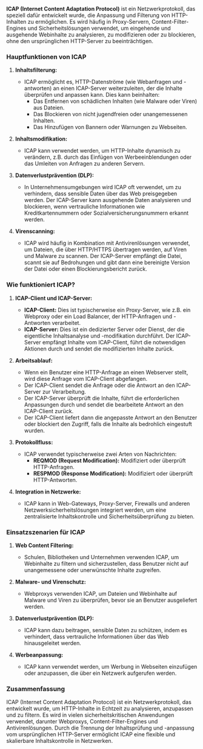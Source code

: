 **ICAP (Internet Content Adaptation Protocol)** ist ein Netzwerkprotokoll, das speziell dafür entwickelt wurde, die Anpassung und Filterung von HTTP-Inhalten zu ermöglichen. Es wird häufig in Proxy-Servern, Content-Filter-Engines und Sicherheitslösungen verwendet, um eingehende und ausgehende Webinhalte zu analysieren, zu modifizieren oder zu blockieren, ohne den ursprünglichen HTTP-Server zu beeinträchtigen.

### **Hauptfunktionen von ICAP**

1. **Inhaltsfilterung:**
   - ICAP ermöglicht es, HTTP-Datenströme (wie Webanfragen und -antworten) an einen ICAP-Server weiterzuleiten, der die Inhalte überprüfen und anpassen kann. Dies kann beinhalten:
     - Das Entfernen von schädlichen Inhalten (wie Malware oder Viren) aus Dateien.
     - Das Blockieren von nicht jugendfreien oder unangemessenen Inhalten.
     - Das Hinzufügen von Bannern oder Warnungen zu Webseiten.

2. **Inhaltsmodifikation:**
   - ICAP kann verwendet werden, um HTTP-Inhalte dynamisch zu verändern, z.B. durch das Einfügen von Werbeeinblendungen oder das Umleiten von Anfragen zu anderen Servern.

3. **Datenverlustprävention (DLP):**
   - In Unternehmensumgebungen wird ICAP oft verwendet, um zu verhindern, dass sensible Daten über das Web preisgegeben werden. Der ICAP-Server kann ausgehende Daten analysieren und blockieren, wenn vertrauliche Informationen wie Kreditkartennummern oder Sozialversicherungsnummern erkannt werden.

4. **Virenscanning:**
   - ICAP wird häufig in Kombination mit Antivirenlösungen verwendet, um Dateien, die über HTTP/HTTPS übertragen werden, auf Viren und Malware zu scannen. Der ICAP-Server empfängt die Datei, scannt sie auf Bedrohungen und gibt dann eine bereinigte Version der Datei oder einen Blockierungsbericht zurück.

### **Wie funktioniert ICAP?**

1. **ICAP-Client und ICAP-Server:**
   - **ICAP-Client:** Dies ist typischerweise ein Proxy-Server, wie z.B. ein Webproxy oder ein Load Balancer, der HTTP-Anfragen und -Antworten verarbeitet.
   - **ICAP-Server:** Dies ist ein dedizierter Server oder Dienst, der die eigentliche Inhaltsanalyse und -modifikation durchführt. Der ICAP-Server empfängt Inhalte vom ICAP-Client, führt die notwendigen Aktionen durch und sendet die modifizierten Inhalte zurück.

2. **Arbeitsablauf:**
   - Wenn ein Benutzer eine HTTP-Anfrage an einen Webserver stellt, wird diese Anfrage vom ICAP-Client abgefangen.
   - Der ICAP-Client sendet die Anfrage oder die Antwort an den ICAP-Server zur Verarbeitung.
   - Der ICAP-Server überprüft die Inhalte, führt die erforderlichen Anpassungen durch und sendet die bearbeitete Antwort an den ICAP-Client zurück.
   - Der ICAP-Client liefert dann die angepasste Antwort an den Benutzer oder blockiert den Zugriff, falls die Inhalte als bedrohlich eingestuft wurden.

3. **Protokollfluss:**
   - ICAP verwendet typischerweise zwei Arten von Nachrichten:
     - **REQMOD (Request Modification):** Modifiziert oder überprüft HTTP-Anfragen.
     - **RESPMOD (Response Modification):** Modifiziert oder überprüft HTTP-Antworten.

4. **Integration in Netzwerke:**
   - ICAP kann in Web-Gateways, Proxy-Server, Firewalls und anderen Netzwerksicherheitslösungen integriert werden, um eine zentralisierte Inhaltskontrolle und Sicherheitsüberprüfung zu bieten.

### **Einsatzszenarien für ICAP**

1. **Web Content Filtering:**
   - Schulen, Bibliotheken und Unternehmen verwenden ICAP, um Webinhalte zu filtern und sicherzustellen, dass Benutzer nicht auf unangemessene oder unerwünschte Inhalte zugreifen.

2. **Malware- und Virenschutz:**
   - Webproxys verwenden ICAP, um Dateien und Webinhalte auf Malware und Viren zu überprüfen, bevor sie an Benutzer ausgeliefert werden.

3. **Datenverlustprävention (DLP):**
   - ICAP kann dazu beitragen, sensible Daten zu schützen, indem es verhindert, dass vertrauliche Informationen über das Web hinausgeleitet werden.

4. **Werbeanpassung:**
   - ICAP kann verwendet werden, um Werbung in Webseiten einzufügen oder anzupassen, die über ein Netzwerk aufgerufen werden.

### **Zusammenfassung**

ICAP (Internet Content Adaptation Protocol) ist ein Netzwerkprotokoll, das entwickelt wurde, um HTTP-Inhalte in Echtzeit zu analysieren, anzupassen und zu filtern. Es wird in vielen sicherheitskritischen Anwendungen verwendet, darunter Webproxys, Content-Filter-Engines und Antivirenlösungen. Durch die Trennung der Inhaltsprüfung und -anpassung vom ursprünglichen HTTP-Server ermöglicht ICAP eine flexible und skalierbare Inhaltskontrolle in Netzwerken.